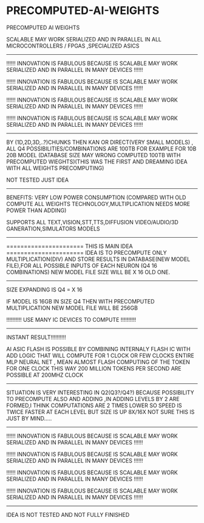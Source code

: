 # PRECOMPUTED-AI-WEIGHTS
PRECOMPUTED AI WEIGHTS

SCALABLE MAY WORK SERIALIZED AND IN PARALLEL IN ALL MICROCONTROLLERS / FPGAS ,SPECIALIZED ASICS
*********************************************************************************************************************
!!!!!! INNOVATION IS FABULOUS BECAUSE IS SCALABLE MAY WORK SERIALIZED AND IN PARALLEL IN MANY DEVICES !!!!!!

!!!!!! INNOVATION IS FABULOUS BECAUSE IS SCALABLE MAY WORK SERIALIZED AND IN PARALLEL IN MANY DEVICES !!!!!!

!!!!!! INNOVATION IS FABULOUS BECAUSE IS SCALABLE MAY WORK SERIALIZED AND IN PARALLEL IN MANY DEVICES !!!!!!

!!!!!! INNOVATION IS FABULOUS BECAUSE IS SCALABLE MAY WORK SERIALIZED AND IN PARALLEL IN MANY DEVICES !!!!!!
*********************************************************************************************************************

BY (1D,2D,3D,..?)CHUNKS THEN KAN OR DIRECT(VERY SMALL MODELS) , 
ALL Q4 POSSIBILITIES/COMBINATIONS  ARE 100TB FOR EXAMPLE FOR 10B 20B MODEL (DATABASE SIZE MAY WRONG COMPUTED 100TB  WITH PRECOMPUTED WIEGHTS)(THIS WAS THE FIRST AND DREAMING IDEA WITH ALL WEIGHTS PRECOMPUTING)

NOT TESTED JUST IDEA
*********************************************************************************************************************



BENEFITS: VERY LOW POWER CONSUMPTION (COMPARED WITH OLD COMPUTE ALL WEIGHTS TECHNOLOGY,MULTIPLICATION NEEDS MORE POWER THAN ADDING)

SUPPORTS ALL TEXT,VISION,STT,TTS,DIFFUSION VIDEO/AUDIO/3D GANERATION,SIMULATORS MODELS



*********************************************************************************************************************
====================== THIS IS MAIN IDEA ======================
IDEA IS TO PRECOMPUTE ONLY MULTIPLICATION(DIV) AND STORE RESULTS IN DATABASE(NEW MODEL FILE),FOR ALL POSSIBLE INPUTS OF EACH NEURON 
(Q4 16 COMBINATIONS) NEW MODEL FILE SIZE WILL BE X 16 OLD ONE.
*********************************************************************************************************************

SIZE EXPANDING IS Q4 = X 16

IF MODEL IS 16GB IN SIZE Q4 THEN WITH PRECOMPUTED MULTIPLICATION NEW MODEL FILE WILL BE 256GB

!!!!!!!!!! USE MANY IC DEVICES TO COMPUTE !!!!!!!!!!

*********************************************************************************************************************

INSTANT RESULT!!!!!!!!!!

AI ASIC FLASH IS POSSIBLE BY COMBINING INTERNALY FLASH IC WITH ADD LOGIC THAT WILL COMPUTE FOR 1 CLOCK OR FEW CLOCKS
ENTIRE MLP NEURAL NET , MEAN ALMOST FLASH COMPUTING OF THE TOKEN FOR ONE CLOCK
THIS WAY 200 MILLION TOKENS PER SECOND ARE POSSIBLE AT 200MHZ CLOCK

*********************************************************************************************************************

SITUATION IS VERY INTERESTING IN Q2(Q3?/Q4?) BECAUSE POSSIBILITY TO PRECOMPUTE ALSO AND ADDING ,IN ADDING LEVELS BY 2 ARE FORMED,I THINK COMPUTATIONS ARE 2 TIMES LOWER SO SPEED IS TWICE FASTER AT EACH LEVEL BUT SIZE IS UP 8X/16X NOT SURE THIS IS JUST BY MIND.....

*********************************************************************************************************************
!!!!!! INNOVATION IS FABULOUS BECAUSE IS SCALABLE MAY WORK SERIALIZED AND IN PARALLEL IN MANY DEVICES !!!!!!

!!!!!! INNOVATION IS FABULOUS BECAUSE IS SCALABLE MAY WORK SERIALIZED AND IN PARALLEL IN MANY DEVICES !!!!!!

!!!!!! INNOVATION IS FABULOUS BECAUSE IS SCALABLE MAY WORK SERIALIZED AND IN PARALLEL IN MANY DEVICES !!!!!!

!!!!!! INNOVATION IS FABULOUS BECAUSE IS SCALABLE MAY WORK SERIALIZED AND IN PARALLEL IN MANY DEVICES !!!!!!
*********************************************************************************************************************

IDEA IS NOT TESTED AND NOT FULLY FINISHED


